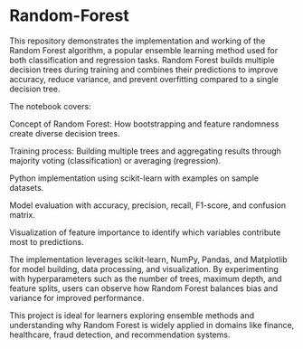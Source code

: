 # Random-Forest
This repository demonstrates the implementation and working of the Random Forest algorithm, a popular ensemble learning method used for both classification and regression tasks. Random Forest builds multiple decision trees during training and combines their predictions to improve accuracy, reduce variance, and prevent overfitting compared to a single decision tree.

The notebook covers:

Concept of Random Forest: How bootstrapping and feature randomness create diverse decision trees.

Training process: Building multiple trees and aggregating results through majority voting (classification) or averaging (regression).

Python implementation using scikit-learn with examples on sample datasets.

Model evaluation with accuracy, precision, recall, F1-score, and confusion matrix.

Visualization of feature importance to identify which variables contribute most to predictions.

The implementation leverages scikit-learn, NumPy, Pandas, and Matplotlib for model building, data processing, and visualization. By experimenting with hyperparameters such as the number of trees, maximum depth, and feature splits, users can observe how Random Forest balances bias and variance for improved performance.

This project is ideal for learners exploring ensemble methods and understanding why Random Forest is widely applied in domains like finance, healthcare, fraud detection, and recommendation systems.
